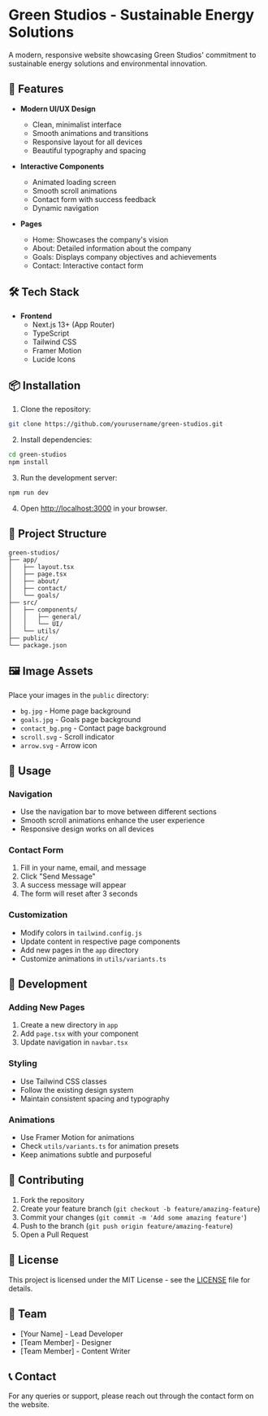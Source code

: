 # Green Studios - Sustainable Energy Solutions

A modern, responsive website showcasing Green Studios' commitment to sustainable energy solutions and environmental innovation.

## 🚀 Features

- **Modern UI/UX Design**
  - Clean, minimalist interface
  - Smooth animations and transitions
  - Responsive layout for all devices
  - Beautiful typography and spacing

- **Interactive Components**
  - Animated loading screen
  - Smooth scroll animations
  - Contact form with success feedback
  - Dynamic navigation

- **Pages**
  - Home: Showcases the company's vision
  - About: Detailed information about the company
  - Goals: Displays company objectives and achievements
  - Contact: Interactive contact form

## 🛠️ Tech Stack

- **Frontend**
  - Next.js 13+ (App Router)
  - TypeScript
  - Tailwind CSS
  - Framer Motion
  - Lucide Icons

## 📦 Installation

1. Clone the repository:
```bash
git clone https://github.com/yourusername/green-studios.git
```

2. Install dependencies:
```bash
cd green-studios
npm install
```

3. Run the development server:
```bash
npm run dev
```

4. Open [http://localhost:3000](http://localhost:3000) in your browser.

## 🎨 Project Structure

```
green-studios/
├── app/
│   ├── layout.tsx
│   ├── page.tsx
│   ├── about/
│   ├── contact/
│   └── goals/
├── src/
│   ├── components/
│   │   ├── general/
│   │   └── UI/
│   └── utils/
├── public/
└── package.json
```

## 🖼️ Image Assets

Place your images in the `public` directory:
- `bg.jpg` - Home page background
- `goals.jpg` - Goals page background
- `contact_bg.png` - Contact page background
- `scroll.svg` - Scroll indicator
- `arrow.svg` - Arrow icon

## 🎯 Usage

### Navigation
- Use the navigation bar to move between different sections
- Smooth scroll animations enhance the user experience
- Responsive design works on all devices

### Contact Form
1. Fill in your name, email, and message
2. Click "Send Message"
3. A success message will appear
4. The form will reset after 3 seconds

### Customization
- Modify colors in `tailwind.config.js`
- Update content in respective page components
- Add new pages in the `app` directory
- Customize animations in `utils/variants.ts`

## 🔧 Development

### Adding New Pages
1. Create a new directory in `app`
2. Add `page.tsx` with your component
3. Update navigation in `navbar.tsx`

### Styling
- Use Tailwind CSS classes
- Follow the existing design system
- Maintain consistent spacing and typography

### Animations
- Use Framer Motion for animations
- Check `utils/variants.ts` for animation presets
- Keep animations subtle and purposeful

## 🤝 Contributing

1. Fork the repository
2. Create your feature branch (`git checkout -b feature/amazing-feature`)
3. Commit your changes (`git commit -m 'Add some amazing feature'`)
4. Push to the branch (`git push origin feature/amazing-feature`)
5. Open a Pull Request

## 📝 License

This project is licensed under the MIT License - see the [LICENSE](LICENSE) file for details.

## 👥 Team

- [Your Name] - Lead Developer
- [Team Member] - Designer
- [Team Member] - Content Writer

## 📞 Contact

For any queries or support, please reach out through the contact form on the website.
